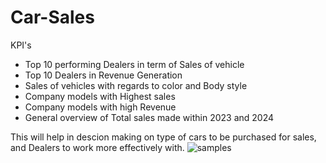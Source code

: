 # Car-Sales
KPI's

- Top 10 performing Dealers in term of Sales of vehicle
- Top 10 Dealers in Revenue Generation
- Sales of vehicles with regards to color and Body style
- Company models with Highest sales
- Company models with high Revenue
- General overview of Total sales made within 2023 and 2024

This will help in descion making on type of cars to be purchased for sales, and Dealers to work more effectively with.
![samples]()
